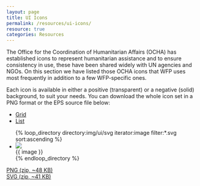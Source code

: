 ```yaml
---
layout: page
title: UI Icons
permalink: /resources/ui-icons/
resource: true
categories: Resources
---
```


The Office for the Coordination of Humanitarian Affairs (OCHA) has established icons to represent humanitarian assistance and to ensure consistency in use, these have been shared widely with UN agencies and NGOs. On this section we have listed those OCHA icons that WFP uses most frequently in addition to a few WFP-specific ones.

Each icon is available in either a positive (transparent) or a negative (solid) background, to suit your needs. You can download the whole icon set in a PNG format or the EPS source file below:

<div class="pure-g">
  <div class="pure-u-3-4"></div>
  <div class="pure-u-1-4 edit-menu">
    <ul class="tabs">
      <li><a href="#" id="js-view-grid" class="active">Grid</a></li>
      <li><a href="#" id="js-view-list">List</a></li>
    </ul>
  </div>
</div>

<ul class="pure-g inline-grid icons" id="js-view">
{% loop_directory directory:img/ui/svg iterator:image filter:*.svg sort:ascending %}
  <li class="item pure-u-1-4 pure-u-md-1-8">
    <div class="desc">
      <div class="desc-img"><img src="{{ site.baseurl }}/img/ui/svg/{{ image }}.svg"></div>
      <div class="desc-label">{{ image }}</div>
    </div>
  </li>
{% endloop_directory %}
</ul>

<div class="pure-g preview plain">
  <div class="pure-u-1 pure-u-md-1-2">
    <a class="pure-button" href="{{ site.baseurl }}/assets/ui-icons-png.zip">PNG (zip, ~48 KB)</a>
  </div>
  <div class="pure-u-1 pure-u-md-1-2">
    <a class="pure-button" href="{{ site.baseurl }}/assets/ui-icons-svg.zip">SVG (zip, ~41 KB)</a>
  </div>
</div>